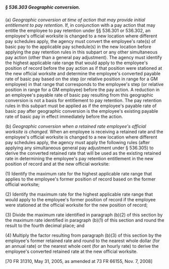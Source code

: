 ##### § 536.303 Geographic conversion. #####

(a) *Geographic conversion at time of action that may provide initial entitlement to pay retention.* If, in conjunction with a pay action that may entitle the employee to pay retention under §§ 536.301 or 536.302, an employee's official worksite is changed to a new location where different pay schedules apply, the agency must convert the employee's rate(s) of basic pay to the applicable pay schedule(s) in the new location before applying the pay retention rules in this subpart or any other simultaneous pay action (other than a general pay adjustment). The agency must identify the highest applicable rate range that would apply to the employee's position of record before the pay action as if that position were stationed at the new official worksite and determine the employee's converted payable rate of basic pay based on the step (or relative position in range for a GM employee) in that range that corresponds to the employee's step (or relative position in range for a GM employee) before the pay action. A reduction in an employee's payable rate of basic pay resulting from this geographic conversion is not a basis for entitlement to pay retention. The pay retention rules in this subpart must be applied as if the employee's payable rate of basic pay after geographic conversion is the employee's existing payable rate of basic pay in effect immediately before the action.

(b) *Geographic conversion when a retained rate employee's official worksite is changed.* When an employee is receiving a retained rate and the employee's official worksite is changed to a new location where different pay schedules apply, the agency must apply the following rules (after applying any simultaneous general pay adjustment under § 536.305) to derive the converted retained rate that will be used as the existing retained rate in determining the employee's pay retention entitlement in the new position of record and at the new official worksite:

(1) Identify the maximum rate for the highest applicable rate range that applies to the employee's former position of record based on the former official worksite;

(2) Identify the maximum rate for the highest applicable rate range that would apply to the employee's former position of record if the employee were stationed at the official worksite for the new position of record;

(3) Divide the maximum rate identified in paragraph (b)(2) of this section by the maximum rate identified in paragraph (b)(1) of this section and round the result to the fourth decimal place; and

(4) Multiply the factor resulting from paragraph (b)(3) of this section by the employee's former retained rate and round to the nearest whole dollar (for an annual rate) or the nearest whole cent (for an hourly rate) to derive the employee's converted retained rate at the new official worksite.

[70 FR 31310, May 31, 2005, as amended at 73 FR 66155, Nov. 7, 2008]